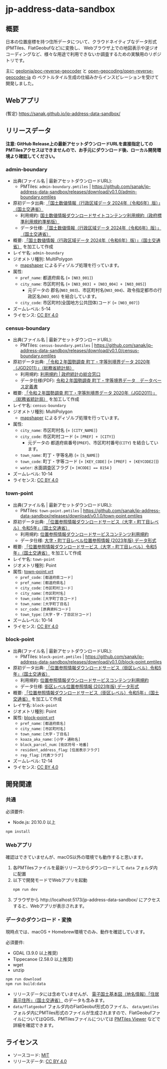 # jp-address-data-sandbox

## 概要

日本の位置座標を持つ住所データについて、クラウドネイティブなデータ形式(PMTiles、FlatGeobufなど)に変換し、
Webブラウザ上での地図表示や逆ジオコーディングなど、様々な用途で利用できないか調査するための実験用のリポジトリです。

主に [geolonia/poc-reverse-geocoder](https://github.com/geolonia/poc-reverse-geocoder) と
[open-geocoding/open-reverse-geocoder-ja](https://github.com/open-geocoding/open-reverse-geocoder-ja) の
ベクトルタイル生成の仕組みからインスピレーションを受けて開発しました。

## Webアプリ

(暫定) https://sanak.github.io/jp-address-data-sandbox/

## リリースデータ

**注意: GitHub Release上の最新アセットダウンロードURLを直接指定してのPMTilesアクセスはできませんので、お手元にダウンロード後、ローカル開発環境より確認してください。**

### admin-boundary

* 出典(ファイル名 | 最新アセットダウンロードURL):
  * PMTiles: `admin-boundary.pmtiles` | https://github.com/sanak/jp-address-data-sandbox/releases/download/v0.1.0/admin-boundary.pmtiles
* 原初データ出典: [「国土数値情報（行政区域データ 2024年（令和6年）版）」（国土交通省）](https://nlftp.mlit.go.jp/ksj/gml/datalist/KsjTmplt-N03-2024.html)
  * 利用規約: [国土数値情報ダウンロードサイトコンテンツ利用規約（政府標準利用規約準拠版）](https://nlftp.mlit.go.jp/ksj/other/agreement.html#agree-01)
  * データ仕様: [「国土数値情報（行政区域データ 2024年（令和6年）版）」（国土交通省）](https://nlftp.mlit.go.jp/ksj/gml/datalist/KsjTmplt-N03-2024.html)
* 概要: [「国土数値情報（行政区域データ 2024年（令和6年）版）」（国土交通省）](https://nlftp.mlit.go.jp/ksj/gml/datalist/KsjTmplt-N03-2024.html) を加工して作成
* レイヤ名: `admin-boundary`
* ジオメトリ種別: MultiPolygon
  * [mapshaper](https://github.com/mbloch/mapshaper) によるディゾルブ処理を行っています。
* 属性:
  * `pref_name`: 都道府県名 (= `[N03_001]`)
  * `city_name`: 市区町村名 (= `[N03_003] + [N03_004] + [N03_005]`)
    * 元データの 郡名(`N03_003`)、市区町村名(`N03_004`)、政令指定都市の行政区名(`N03_005`) を結合しています。
  * `city_code`: 市区町村(全国地方公共団体)コード (= `[N03_007]`)
* ズームレベル: 5-14
* ライセンス: [CC BY 4.0](https://creativecommons.org/licenses/by/4.0/legalcode.ja)

### census-boundary

* 出典(ファイル名 | 最新アセットダウンロードURL):
  * PMTiles: `census-boundary.pmtiles` | https://github.com/sanak/jp-address-data-sandbox/releases/download/v0.1.0/census-boundary.pmtiles
* 原初データ出典: [「令和２年国勢調査 町丁・字等別境界データ 2020年（JGD2011）」（総務省統計局）](https://www.e-stat.go.jp/gis/statmap-search?page=1&type=2&aggregateUnitForBoundary=A&toukeiCode=00200521&toukeiYear=2020&serveyId=A002005212020&datum=2011)
  * 利用規約: [利用規約 | 政府統計の総合窓口](https://www.e-stat.go.jp/terms-of-use)
  * データ仕様(PDF): [令和２年国勢調査 町丁・字等境界データ データベース定義書](https://www.e-stat.go.jp/help/data-definition-information/downloaddata/A002005212020.pdf)
* 概要: [「令和２年国勢調査 町丁・字等別境界データ 2020年（JGD2011）」（総務省統計局）](https://www.e-stat.go.jp/gis/statmap-search?page=1&type=2&aggregateUnitForBoundary=A&toukeiCode=00200521&toukeiYear=2020&serveyId=A002005212020&datum=2011) を加工して作成
* レイヤ名: `census-boundary`
* ジオメトリ種別: MultiPolygon
  * [mapshaper](https://github.com/mbloch/mapshaper) によるディゾルブ処理を行っています。
* 属性:
  * `city_name`: 市区町村名 (= `[CITY_NAME]`)
  * `city_code`: 市区町村コード (= `[PREF] + [CITY]`)
    * 元データの 都道府県番号(`PREF`)、市区町村番号(`CITY`) を結合しています。
  * `town_name`: 町丁・字等名称 (= `[S_NAME]`)
  * `town_code`: 町丁・字等コード (= `[KEY_CODE]` (= `[PREF] + [KEYCODE2]`))
  * `water`: 水面調査区フラグ (= `[HCODE] == 8154` )
* ズームレベル: 10-14
* ライセンス: [CC BY 4.0](https://creativecommons.org/licenses/by/4.0/legalcode.ja)

### town-point

* 出典(ファイル名 | 最新アセットダウンロードURL):
  * PMTiles: `town-point.pmtiles` | https://github.com/sanak/jp-address-data-sandbox/releases/download/v0.1.0/town-point.pmtiles
* 原初データ出典: [「位置参照情報ダウンロードサービス（大字・町丁目レベル）令和5年」（国土交通省）](https://nlftp.mlit.go.jp/isj/index.html)
  * 利用規約: [位置参照情報ダウンロードサービスコンテンツ利用規約](https://nlftp.mlit.go.jp/ksj/other/agreement.html#agree-03)
  * データ仕様: [大字・町丁目レベル位置参照情報 (2023年版) データ形式](https://nlftp.mlit.go.jp/isj/dls/form/17.0b.html)
* 概要: [「位置参照情報ダウンロードサービス（大字・町丁目レベル）令和5年」（国土交通省）](https://nlftp.mlit.go.jp/isj/index.html) を加工して作成
* レイヤ名: `town-point`
* ジオメトリ種別: Point
* 属性: [town-point.vrt](data-tmp/isj/town-point.vrt)
  * `pref_code`: `[都道府県コード]`
  * `pref_name`: `[都道府県名]`
  * `city_code`: `[市区町村コード]`
  * `city_name`: `[市区町村名]`
  * `town_code`: `[大字町丁目コード]`
  * `town_name`: `[大字町丁目名]`
  * `scr_code`: `[原典資料コード]`
  * `town_type`: `[大字・字・丁目区分コード]`
* ズームレベル: 10-14
* ライセンス: [CC BY 4.0](https://creativecommons.org/licenses/by/4.0/legalcode.ja)

### block-point

* 出典(ファイル名 | 最新アセットダウンロードURL):
  * PMTiles: `block-point.pmtiles` | https://github.com/sanak/jp-address-data-sandbox/releases/download/v0.1.0/block-point.pmtiles
* 原初データ出典: [「位置参照情報ダウンロードサービス（街区レベル）令和5年」（国土交通省）](https://nlftp.mlit.go.jp/isj/index.html)
  * 利用規約: [位置参照情報ダウンロードサービスコンテンツ利用規約](https://nlftp.mlit.go.jp/ksj/other/agreement.html#agree-03)
  * データ仕様: [街区レベル位置参照情報 (2023年版) データ形式](https://nlftp.mlit.go.jp/isj/dls/form/22.0a.html)
* 概要: [「位置参照情報ダウンロードサービス（街区レベル）令和5年」（国土交通省）](https://nlftp.mlit.go.jp/isj/index.html) を加工して作成
* レイヤ名: `block-point`
* ジオメトリ種別: Point
* 属性: [block-point.vrt](data-tmp/isj/block-point.vrt)
  * `pref_name`: `[都道府県名]`
  * `city_name`: `[市区町村名]`
  * `town_name`: `[大字・丁目名]`
  * `koaza_aka_name`: `[小字・通称名]`
  * `block_parcel_num`: `[街区符号・地番]`
  * `resident_address_flag`: `[住居表示フラグ]`
  * `rep_flag`: `[代表フラグ]`
* ズームレベル: 12-14
* ライセンス: [CC BY 4.0](https://creativecommons.org/licenses/by/4.0/legalcode.ja)

## 開発関連

### 共通

必須要件:
* Node.js: 20.10.0 以上

```bash
npm install
```

### Webアプリ

確認はできていませんが、macOS以外の環境でも動作すると思います。

1. 各PMTilesファイルを最新リリースからダウンロードして `data` フォルダ内に配置
2. 以下で開発モードでWebアプリを起動
   ```bash
   npm run dev
   ```
3. ブラウザから http://localhost:5173/jp-address-data-sandbox/ にアクセスすると、Webアプリが表示されます。

### データのダウンロード・変換

現時点では、macOS + Homebrew環境でのみ、動作を確認しています。

必須要件:
* GDAL (3.9.0 以上推奨)
* Tippecanoe (2.58.0 以上推奨)
* wget
* unzip

```bash
npm run download
npm run build:data
```

* リリースデータには含めていませんが、 [電子国土基本図（地名情報）「住居表示住所」（国土交通省）](https://www.gsi.go.jp/kihonjohochousa/jukyo_jusho.html) のデータも含みます。
* `data/flatgeobuf` フォルダ内のFlatGeobuf形式のファイル、 `data/pmtiles` フォルダ内にPMTiles形式のファイルが生成されますので、FlatGeobufファイルについてはQGIS、PMTilesファイルについては [PMTiles Viewer](https://pmtiles.io/) などで詳細を確認できます。

## ライセンス

* ソースコード: [MIT](https://opensource.org/license/MIT)
* リリースデータ: [CC BY 4.0](https://creativecommons.org/licenses/by/4.0/legalcode.ja)
